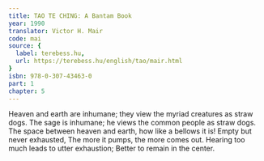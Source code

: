 ```yaml
---
title: TAO TE CHING: A Bantam Book
year: 1990
translator: Victor H. Mair
code: mai
source: {
  label: terebess.hu,
  url: https://terebess.hu/english/tao/mair.html
}
isbn: 978-0-307-43463-0
part: 1
chapter: 5
---
```

Heaven and earth are inhumane;
they view the myriad creatures as straw dogs.
The sage is inhumane;
he views the common people as straw dogs.
The space between heaven and earth, how like a bellows it is!
Empty but never exhausted,
The more it pumps, the more comes out.
Hearing too much leads to utter exhaustion;
Better to remain in the center.